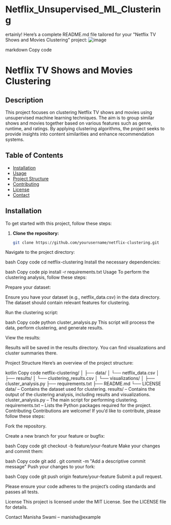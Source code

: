 # Netflix_Unsupervised_ML_Clustering
ertainly! Here’s a complete README.md file tailored for your "Netflix TV Shows and Movies Clustering" project:
![image](https://github.com/user-attachments/assets/1efa0030-7b38-4584-9424-4c6b9518eb30)

markdown
Copy code
# Netflix TV Shows and Movies Clustering

## Description
This project focuses on clustering Netflix TV shows and movies using unsupervised machine learning techniques. The aim is to group similar shows and movies together based on various features such as genre, runtime, and ratings. By applying clustering algorithms, the project seeks to provide insights into content similarities and enhance recommendation systems.

## Table of Contents
- [Installation](#installation)
- [Usage](#usage)
- [Project Structure](#project-structure)
- [Contributing](#contributing)
- [License](#license)
- [Contact](#contact)

## Installation
To get started with this project, follow these steps:

1. **Clone the repository:**

   ```bash
   git clone https://github.com/yourusername/netflix-clustering.git
Navigate to the project directory:

bash
Copy code
cd netflix-clustering
Install the necessary dependencies:

bash
Copy code
pip install -r requirements.txt
Usage
To perform the clustering analysis, follow these steps:

Prepare your dataset:

Ensure you have your dataset (e.g., netflix_data.csv) in the data directory. The dataset should contain relevant features for clustering.

Run the clustering script:

bash
Copy code
python cluster_analysis.py
This script will process the data, perform clustering, and generate results.

View the results:

Results will be saved in the results directory. You can find visualizations and cluster summaries there.

Project Structure
Here’s an overview of the project structure:

kotlin
Copy code
netflix-clustering/
│
├── data/
│   └── netflix_data.csv
│
├── results/
│   └── clustering_results.csv
│   └── visualizations/
│
├── cluster_analysis.py
├── requirements.txt
├── README.md
└── LICENSE
data/ – Contains the dataset used for clustering.
results/ – Contains the output of the clustering analysis, including results and visualizations.
cluster_analysis.py – The main script for performing clustering.
requirements.txt – Lists the Python packages required for the project.
Contributing
Contributions are welcome! If you’d like to contribute, please follow these steps:

Fork the repository.

Create a new branch for your feature or bugfix:

bash
Copy code
git checkout -b feature/your-feature
Make your changes and commit them:

bash
Copy code
git add .
git commit -m "Add a descriptive commit message"
Push your changes to your fork:

bash
Copy code
git push origin feature/your-feature
Submit a pull request.

Please ensure your code adheres to the project’s coding standards and passes all tests.

License
This project is licensed under the MIT License. See the LICENSE file for details.

Contact
Manisha Swami – manisha@example
